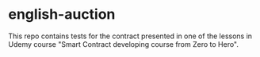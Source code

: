 # english-auction
This repo contains tests for the contract presented in one of the lessons in Udemy course "Smart Contract developing course from Zero to Hero".
